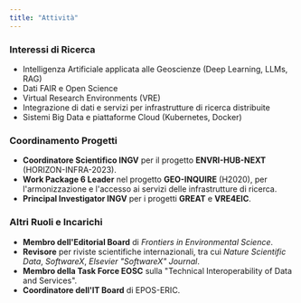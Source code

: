 ```yaml
---
title: "Attività"
---
```


### Interessi di Ricerca
- Intelligenza Artificiale applicata alle Geoscienze (Deep Learning, LLMs, RAG)
- Dati FAIR e Open Science
- Virtual Research Environments (VRE)
- Integrazione di dati e servizi per infrastrutture di ricerca distribuite
- Sistemi Big Data e piattaforme Cloud (Kubernetes, Docker)

### Coordinamento Progetti
- **Coordinatore Scientifico INGV** per il progetto **ENVRI-HUB-NEXT** (HORIZON-INFRA-2023).
- **Work Package 6 Leader** nel progetto **GEO-INQUIRE** (H2020), per l'armonizzazione e l'accesso ai servizi delle infrastrutture di ricerca.
- **Principal Investigator INGV** per i progetti **GREAT** e **VRE4EIC**.

### Altri Ruoli e Incarichi
- **Membro dell'Editorial Board** di *Frontiers in Environmental Science*.
- **Revisore** per riviste scientifiche internazionali, tra cui *Nature Scientific Data*, *SoftwareX*, *Elsevier "SoftwareX" Journal*.
- **Membro della Task Force EOSC** sulla "Technical Interoperability of Data and Services".
- **Coordinatore dell'IT Board** di EPOS-ERIC.